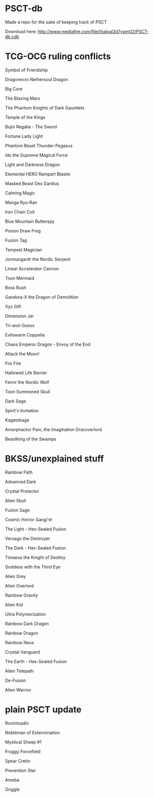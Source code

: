 # PSCT-db

Made a repo for the sake of keeping track of PSCT

Download here: http://www.mediafire.com/file/thalpai2d7ypm02/PSCT-db.cdb

# TCG-OCG ruling conflicts
Symbol of Friendship

Dragonecro Nethersoul Dragon

Big Core

The Blazing Mars

The Phantom Knights of Dark Gauntlets

Temple of the Kings

Bujin Regalia - The Sword

Fortune Lady Light

Phantom Beast Thunder-Pegasus

Ido the Supreme Magical Force

Light and Darkness Dragon

Elemental HERO Rampart Blaster

Masked Beast Des Gardius

Calming Magic

Manga Ryu-Ran

Iron Chain Coil

Blue Mountain Butterspy

Poison Draw Frog

Fusion Tag

Tempest Magician

Jormungardr the Nordic Serpent

Linear Accelerator Cannon

Toon Mermaid

Boss Rush

Gandora-X the Dragon of Demolition

Xyz Gift

Dimension Jar

Tri-and-Guess

Evilswarm Coppelia

Chaos Emperor Dragon - Envoy of the End

Attack the Moon!

Fox Fire

Hallowed Life Barrier

Fenrir the Nordic Wolf

Toon Summoned Skull

Dark Sage

Spirit's Invitation

Kagetokage

Amorphactor Pain, the Imagination Dracoverlord

Beastking of the Swamps



# BKSS/unexplained stuff

Rainbow Path

Advanced Dark

Crystal Protector

Alien Skull

Fusion Sage

Cosmic Horror Gangi'el

The Light - Hex-Sealed Fusion

Versago the Destroyer

The Dark - Hex-Sealed Fusion

Timaeus the Knight of Destiny

Goddess with the Third Eye

Alien Grey

Alien Overlord

Rainbow Gravity

Alien Kid

Ultra Polymerization

Rainbow Dark Dragon

Rainbow Dragon

Rainbow Neos

Crystal Vanguard

The Earth - Hex-Sealed Fusion

Alien Telepath

De-Fusion

Alien Warrior


# plain PSCT update

Ronintoadin

Nobleman of Extermination

Mystical Sheep #1

Froggy Forcefield

Spear Cretin

Prevention Star

Ameba

Griggle
